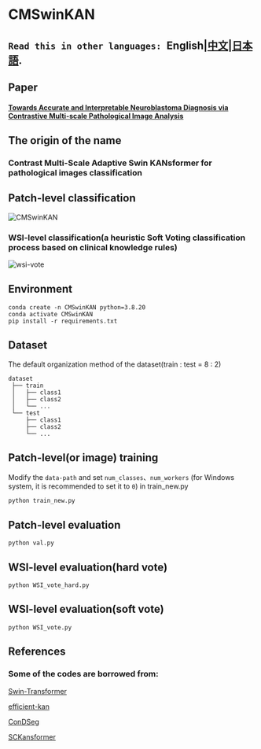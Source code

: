 CMSwinKAN
=========
**``Read this in other languages: ``English|[中文](README_zh.md)|[日本語](README_ja.md).**
--------
## Paper
#### [Towards Accurate and Interpretable Neuroblastoma Diagnosis via Contrastive Multi-scale Pathological Image Analysis](https://arxiv.org/abs/2504.13754)
## The origin of the name
### Contrast Multi-Scale Adaptive Swin KANsformer for pathological images classification

## Patch-level classification
![CMSwinKAN](https://github.com/user-attachments/assets/531148e7-b1ce-4ee9-bf24-c13f0c6d70ac)

### WSI-level classification(a heuristic Soft Voting classification process based on clinical knowledge rules)
![wsi-vote](https://github.com/user-attachments/assets/b9b13863-4054-41a8-b7a0-ab59e986f6ac)



## Environment

    conda create -n CMSwinKAN python=3.8.20
    conda activate CMSwinKAN
    pip install -r requirements.txt

## Dataset
The default organization method of the dataset(train : test = 8 : 2)<br>

    dataset  
     ├── train
     │   ├── class1 
     │   ├── class2  
     │   └── ... 
     └── test
         ├── class1
         ├── class2
         └── ...
## Patch-level(or image) training
Modify the `data-path` and set `num_classes`、`num_workers` (for Windows system, it is recommended to set it to `0`) in train_new.py<br>

    python train_new.py

## Patch-level evaluation

    python val.py

## WSI-level evaluation(hard vote)

    python WSI_vote_hard.py

## WSI-level evaluation(soft vote)

    python WSI_vote.py
  
## References
### Some of the codes are borrowed from:

[Swin-Transformer](https://github.com/microsoft/Swin-Transformer)

[efficient-kan](https://github.com/Blealtan/efficient-kan)

[ConDSeg](https://github.com/Mengqi-Lei/ConDSeg)

[SCKansformer](https://github.com/JustlfC03/SCKansformer)
